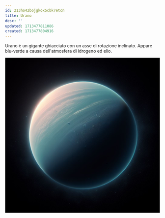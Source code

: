 ```yaml
---
id: 213ho42bojgkox5cbk7etcn
title: Urano
desc: ''
updated: 1713477811086
created: 1713477804916
---
```

Urano è un gigante ghiacciato con un asse di rotazione inclinato. Appare blu-verde a causa dell'atmosfera di idrogeno ed elio.

![Urano](./assets/images/urano.jpg)
